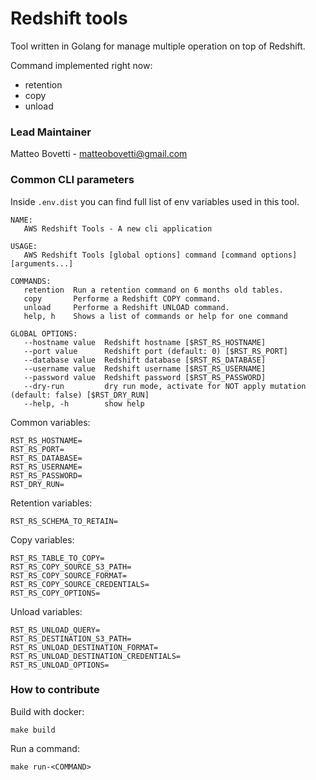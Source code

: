 # Redshift tools

Tool written in Golang for manage multiple operation on top of Redshift.

Command implemented right now:
- retention
- copy
- unload

### Lead Maintainer
Matteo Bovetti - matteobovetti@gmail.com


### Common CLI parameters

Inside `.env.dist` you can find full list of env variables used in this tool.

```shell
NAME:
   AWS Redshift Tools - A new cli application

USAGE:
   AWS Redshift Tools [global options] command [command options] [arguments...]

COMMANDS:
   retention  Run a retention command on 6 months old tables.
   copy       Performe a Redshift COPY command.
   unload     Performe a Redshift UNLOAD command.
   help, h    Shows a list of commands or help for one command

GLOBAL OPTIONS:
   --hostname value  Redshift hostname [$RST_RS_HOSTNAME]
   --port value      Redshift port (default: 0) [$RST_RS_PORT]
   --database value  Redshift database [$RST_RS_DATABASE]
   --username value  Redshift username [$RST_RS_USERNAME]
   --password value  Redshift password [$RST_RS_PASSWORD]
   --dry-run         dry run mode, activate for NOT apply mutation (default: false) [$RST_DRY_RUN]
   --help, -h        show help

```

Common variables:
```shell
RST_RS_HOSTNAME=
RST_RS_PORT=
RST_RS_DATABASE=
RST_RS_USERNAME=
RST_RS_PASSWORD=
RST_DRY_RUN=
```

Retention variables:
```shell
RST_RS_SCHEMA_TO_RETAIN=
```

Copy variables:
```shell
RST_RS_TABLE_TO_COPY=
RST_RS_COPY_SOURCE_S3_PATH=
RST_RS_COPY_SOURCE_FORMAT=
RST_RS_COPY_SOURCE_CREDENTIALS=
RST_RS_COPY_OPTIONS=
```

Unload variables:
```shell
RST_RS_UNLOAD_QUERY=
RST_RS_DESTINATION_S3_PATH=
RST_RS_UNLOAD_DESTINATION_FORMAT=
RST_RS_UNLOAD_DESTINATION_CREDENTIALS=
RST_RS_UNLOAD_OPTIONS=
```

### How to contribute

Build with docker:

```shell
make build
```

Run a command:

```shell
make run-<COMMAND>
```
